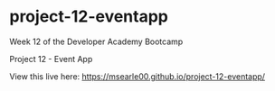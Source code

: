 # project-12-eventapp

Week 12 of the Developer Academy Bootcamp

Project 12 - Event App

View this live here: https://msearle00.github.io/project-12-eventapp/
